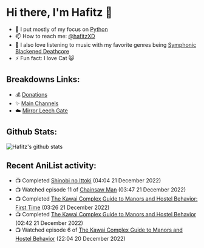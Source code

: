 # Hi there, I'm Hafitz 👋
- 🐍 I put mostly of my focus on [Python](https://python.org)
- 📫 How to reach me: [@hafitzXD](https://t.me/hafitzXD)
- 🎵 I also love listening to music with my favorite genres being [Symphonic Blackened Deathcore](https://youtu.be/qyYmS_iBcy4)
- ⚡ Fun fact: I love Cat 😺

## Breakdowns Links:
- 💰 [Donations](https://t.me/TheBreakdowns/2)
- ✨ [Main Channels](https://t.me/TheBreakdowns)
- ☁️ [Mirror Leech Gate](https://t.me/BreakdownsGate)

## Github Stats:
![Hafitz's github stats](https://github-readme-stats.vercel.app/api?username=breakdowns&show_icons=true&count_private=true&bg_color=00000000&text_color=777)

## Recent AniList activity:
<!-- ANILIST_ACTIVITY:start -->

-   📺 Completed [Shinobi no Ittoki](https://anilist.co/anime/145604) (04:04 21 December 2022)
-   📺 Watched episode 11 of [Chainsaw Man](https://anilist.co/anime/127230) (03:47 21 December 2022)
-   📺 Completed [The Kawai Complex Guide to Manors and Hostel Behavior: First Time](https://anilist.co/anime/20780) (03:26 21 December 2022)
-   📺 Completed [The Kawai Complex Guide to Manors and Hostel Behavior](https://anilist.co/anime/20529) (02:42 21 December 2022)
-   📺 Watched episode 6 of [The Kawai Complex Guide to Manors and Hostel Behavior](https://anilist.co/anime/20529) (22:04 20 December 2022)

<!-- ANILIST_ACTIVITY:end -->
